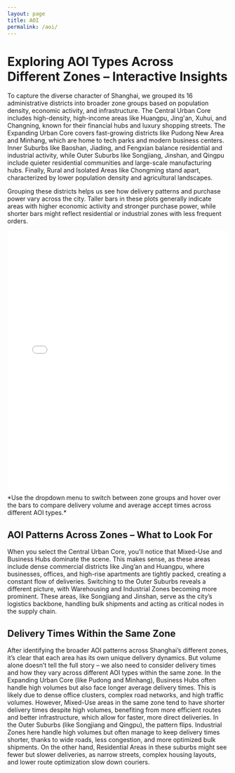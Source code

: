 ```yaml
---
layout: page
title: AOI
permalink: /aoi/
---
```


# Exploring AOI Types Across Different Zones – Interactive Insights

To capture the diverse character of Shanghai, we grouped its 16 administrative districts into broader zone groups based on population density, economic activity, and infrastructure. The Central Urban Core includes high-density, high-income areas like Huangpu, Jing'an, Xuhui, and Changning, known for their financial hubs and luxury shopping streets. The Expanding Urban Core covers fast-growing districts like Pudong New Area and Minhang, which are home to tech parks and modern business centers. Inner Suburbs like Baoshan, Jiading, and Fengxian balance residential and industrial activity, while Outer Suburbs like Songjiang, Jinshan, and Qingpu include quieter residential communities and large-scale manufacturing hubs. Finally, Rural and Isolated Areas like Chongming stand apart, characterized by lower population density and agricultural landscapes.

Grouping these districts helps us see how delivery patterns and purchase power vary across the city. Taller bars in these plots generally indicate areas with higher economic activity and stronger purchase power, while shorter bars might reflect residential or industrial zones with less frequent orders.

<iframe src="/assets/interactive/new_single_plot_with_dropdown.html" width="100%" height="600px" style="border:none;"></iframe>
*Use the dropdown menu to switch between zone groups and hover over the bars to compare delivery volume and average accept times across different AOI types.*


## AOI Patterns Across Zones – What to Look For
When you select the Central Urban Core, you’ll notice that Mixed-Use and Business Hubs dominate the scene. This makes sense, as these areas include dense commercial districts like Jing’an and Huangpu, where businesses, offices, and high-rise apartments are tightly packed, creating a constant flow of deliveries.
Switching to the Outer Suburbs reveals a different picture, with Warehousing and Industrial Zones becoming more prominent. These areas, like Songjiang and Jinshan, serve as the city’s logistics backbone, handling bulk shipments and acting as critical nodes in the supply chain.


## Delivery Times Within the Same Zone
After identifying the broader AOI patterns across Shanghai’s different zones, it’s clear that each area has its own unique delivery dynamics. But volume alone doesn’t tell the full story – we also need to consider delivery times and how they vary across different AOI types within the same zone.
In the Expanding Urban Core (like Pudong and Minhang), Business Hubs often handle high volumes but also face longer average delivery times. This is likely due to dense office clusters, complex road networks, and high traffic volumes. However, Mixed-Use areas in the same zone tend to have shorter delivery times despite high volumes, benefiting from more efficient routes and better infrastructure, which allow for faster, more direct deliveries.
In the Outer Suburbs (like Songjiang and Qingpu), the pattern flips. Industrial Zones here handle high volumes but often manage to keep delivery times shorter, thanks to wide roads, less congestion, and more optimized bulk shipments. On the other hand, Residential Areas in these suburbs might see fewer but slower deliveries, as narrow streets, complex housing layouts, and lower route optimization slow down couriers.



